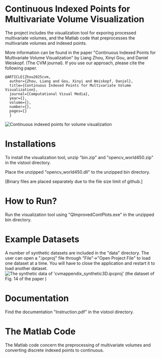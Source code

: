 # Continuous Indexed Points for Multivariate Volume Visualization
The project includes the visualization tool for exporing processed multivariate volumes, and the Matlab code that preprocesses the multivariate volumes and indexed points.

More information can be found in the paper "Continuous Indexed Points for Multivariate Volume Visualization" by Liang Zhou, Xinyi Gou, and Daniel Weiskopf. (The CVM journal).
If you use our approach, please cite the following paper.
```
@ARTICLE{Zhou2025cvm,
  author={Zhou, Liang and Gou, Xinyi and Weiskopf, Daniel},
  title={Continuous Indexed Points for Multivariate Volume Visualization}, 
  journal={Computational Visual Media}, 
  year={},
  volume={},
  number={},
  pages={}
  }
````
![Continuous indexed points for volume visualization](/images/cvm25.png)

# Installations
To install the visualization tool, unzip "bin.zip" and "opencv_world450.zip" in the vistool directory. 

Place the unzipped "opencv_world450.dll" to the unzipped bin directory. 

[Binary files are placed separately due to the file size limit of github.]

# How to Run?

Run the visualization tool using "QImprovedContPlots.exe" in the unzipped bin directory.

# Example Datasets
A number of synthetic datasets are included in the "data" directory. 
The user can open a ".ipcproj" file through "File"->"Open Project File" to load one dataset at a time. 
You will have to close the application and restart it to load another dataset.
![The synthetic data of 'cvmappendix_synthetic3D.ipcproj' (the dataset of Fig. 14 of the paper ) ](/images/cvm25.png)


# Documentation
Find the documentation "Instruction.pdf" in the vistool directory.

# The Matlab Code
The Matlab code concern the preprocessing of multivariate volumes and converting discrete indexed points to continuous.
